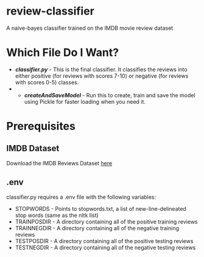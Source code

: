 # review-classifier
A naive-bayes classifier trained on the IMDB movie review dataset

# Which File Do I Want?
- ***classifier.py*** - This is the final classifier. It classifies the reviews into either positive (for reviews with scores 7-10) or negative (for reviews with scores 0-5) classes.
- - ***createAndSaveModel*** - Run this to create, train and save the model using Pickle for faster loading when you need it.

# Prerequisites
## IMDB Dataset
Download the IMDB Reviews Dataset [here](https://ai.stanford.edu/~amaas/data/sentiment/)

## .env
classifier.py requires a .env file with the following variables:
- STOPWORDS - Points to stopwords.txt, a list of new-line-delineated stop words (same as the nltk list)
- TRAINPOSDIR - A directory containing all of the positive training reviews
- TRAINNEGDIR - A directory containing all of the negative training reviews
- TESTPOSDIR - A directory containing all of the positive testing reviews
- TESTNEGDIR - A directory containing all of the negative testing reviews
